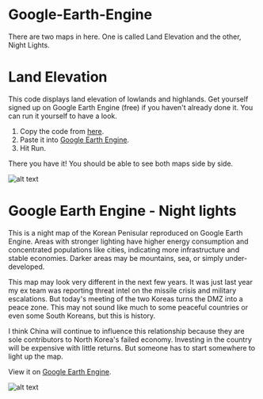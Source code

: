 # Google-Earth-Engine
There are two maps in here. One is called Land Elevation and the other, Night Lights.

# Land Elevation

This code displays land elevation of lowlands and highlands. Get yourself signed up on Google Earth Engine (free) if you haven't already done it. You can run it yourself to have a look.

1. Copy the code from [here](https://github.com/mayojich/Land_Elevation/blob/master/Land_Elevation_code).
2. Paste it into [Google Earth Engine](https://code.earthengine.google.com/).
3. Hit Run.

There you have it! You should be able to see both maps side by side.

![alt text](https://raw.githubusercontent.com/mayojich/Google-Earth-Engine/master/Land-Elevation/Land%20Elevation_preview.png "Land Elevation")

# Google Earth Engine - Night lights

This is a night map of the Korean Penisular reproduced on Google Earth Engine. Areas with stronger lighting have higher energy consumption and concentrated populations like cities, indicating more infrastructure and stable economies. Darker areas may be mountains, sea, or simply under-developed.

This map may look very different in the next few years. It was just last year my ex team was reporting threat intel on the missile crisis and military escalations. But today's meeting of the two Koreas turns the DMZ into a peace zone. This may not sound like much to some peaceful countries or even some South Koreans, but this is history. 

I think China will continue to influence this relationship because they are sole contributors to North Korea's failed economy. Investing in the country will be expensive with little returns. But someone has to start somewhere to light up the map.

View it on [Google Earth Engine](https://code.earthengine.google.com/e70bbf0aef1655a7a5c1ea32ad608b69).

![alt text](https://raw.githubusercontent.com/mayojich/Google-Earth-Engine/master/Night-Lights/Korean%20Peninsular_Night-lights.jpg "Night Lights")
